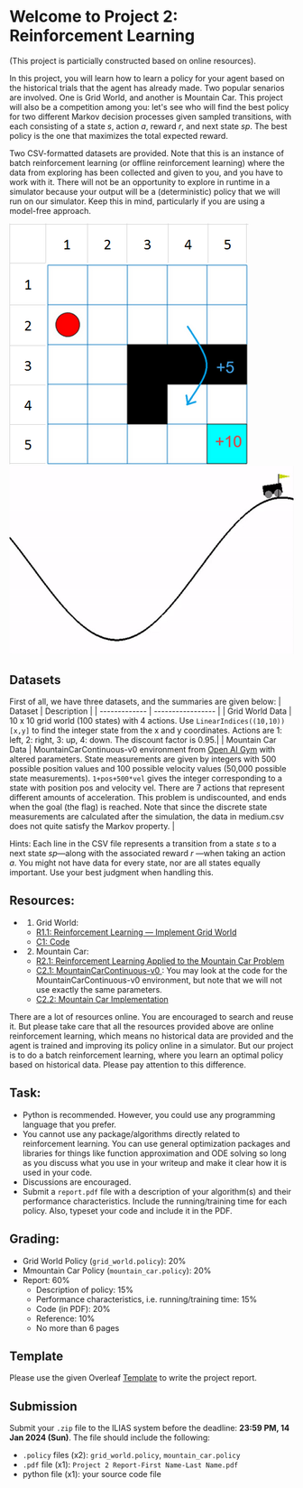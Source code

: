 # Welcome to Project 2: Reinforcement Learning 

(This project is particially constructed based on online resources).

In this project, you will learn how to learn a policy for your agent based on the historical trials that the agent has already made. Two popular senarios are involved. One is Grid World, and another is Mountain Car.  This project will also be a competition among you: let's see who will find the best policy for two different Markov decision processes given sampled transitions, with each consisting of a state _s_, action _a_, reward _r_, and next state _sp_. The best policy is the one that maximizes the total expected reward.

Two CSV-formatted datasets are provided. Note that this is an instance of batch reinforcement learning (or offline reinforcement learning) where the data from exploring has been collected and given to you, and you have to work with it. There will not be an opportunity to explore in runtime in a simulator because your output will be a (deterministic) policy that we will run on our simulator. Keep this in mind, particularly if you are using a model-free approach.

![Gird World Sample](https://github.com/bonaldli/DMU-Uni-Koeln/blob/main/Project%202/Figs/grid-world.png?raw=true)
![Mountain Car Sample](https://github.com/bonaldli/DMU-Uni-Koeln/blob/main/Project%202/Figs/mountain-car.gif?raw=true)

## Datasets
First of all, we have three datasets, and the summaries are given below:
| Dataset  | Description |
| ------------- | ----------------- |
| Grid World Data | 10 x 10 grid world (100 states) with 4 actions. Use `LinearIndices((10,10))[x,y]` to find the integer state from the x and y coordinates. Actions are 1: left, 2: right, 3: up, 4: down. The discount factor is 0.95.|
| Mountain Car Data | MountainCarContinuous-v0 environment from [Open AI Gym](https://www.gymlibrary.dev/) with altered parameters. State measurements are given by integers with 500 possible position values and 100 possible velocity values (50,000 possible state measurements). `1+pos+500*vel` gives the integer corresponding to a state with position pos and velocity vel. There are 7 actions that represent different amounts of acceleration. This problem is undiscounted, and ends when the goal (the flag) is reached. Note that since the discrete state measurements are calculated after the simulation, the data in medium.csv does not quite satisfy the Markov property. |

Hints: Each line in the CSV file represents a transition from a state _s_ to a next state _sp_—along with the associated reward _r_ —when taking an action _a_. You might not have data for every state, nor are all states equally important. Use your best judgment when handling this.

## Resources:
- 1. Grid World:
  - [R1.1: Reinforcement Learning — Implement Grid World](https://towardsdatascience.com/reinforcement-learning-implement-grid-world-from-scratch-c5963765ebff)
  - [C1: Code](https://github.com/MJeremy2017/reinforcement-learning-implementation/blob/master/GridWorld/gridWorld.py)
- 2. Mountain Car:
  - [R2.1: Reinforcement Learning Applied to the Mountain Car Problem](https://towardsdatascience.com/reinforcement-learning-applied-to-the-mountain-car-problem-1c4fb16729ba)
  - [C2.1: MountainCarContinuous-v0 ](https://github.com/openai/gym/blob/master/gym/envs/classic_control/continuous_mountain_car.py): You may look at the code for the MountainCarContinuous-v0 environment, but note that we will not use exactly the same parameters.
  - [C2.2: Mountain Car Implementation](https://github.com/MJeremy2017/reinforcement-learning-implementation/tree/master/MountainCar)
  
There are a lot of resources online. You are encouraged to search and reuse it. But please take care that all the resources provided above are online reinforcement learning, which means no historical data are provided and the agent is trained and improving its policy online in a simulator. But our project is to do a batch reinforcement learning, where you learn an optimal policy based on historical data. Please pay attention to this difference.

## Task:
- Python is recommended. However, you could use any programming language that you prefer. 
- You cannot use any package/algorithms directly related to reinforcement learning. You can use general optimization packages and libraries for things like function approximation and ODE solving so long as you discuss what you use in your writeup and make it clear how it is used in your code.
- Discussions are encouraged.
- Submit a `report.pdf` file with a description of your algorithm(s) and their performance characteristics. Include the running/training time for each policy. Also, typeset your code and include it in the PDF.

## Grading:
- Grid World Policy (`grid_world.policy`): 20%
- Mmountain Car Policy (`mountain_car.policy`): 20%
- Report: 60%
  - Description of policy: 15%
  - Performance characteristics, i.e. running/training time: 15%
  - Code (in PDF): 20%
  - Reference: 10%
  - No more than 6 pages

## Template
Please use the given Overleaf [Template](https://www.overleaf.com/read/fqpyqzzjvfzy) to write the project report.

## Submission
Submit your `.zip` file to the ILIAS system before the deadline: **23:59 PM, 14 Jan 2024 (Sun)**. The file should include the following:
- `.policy` files (x2): `grid_world.policy`, `mountain_car.policy`
- `.pdf` file (x1): `Project 2 Report-First Name-Last Name.pdf`
- python file (x1): your source code file
